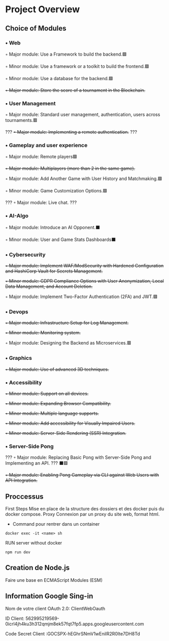 # Project Overview
## Choice of Modules

### • Web
◦ Major module: Use a Framework to build the backend.🟩

◦ Minor module: Use a framework or a toolkit to build the frontend.🟩

◦ Minor module: Use a database for the backend.🟩

~~◦ Major module: Store the score of a tournament in the Blockchain.~~
### • User Management

◦ Major module: Standard user management, authentication, users across tournaments.🟥


???
~~◦ Major module: Implementing a remote authentication.~~
???


### • Gameplay and user experience

◦ Major module: Remote players🟪

~~◦ Major module: Multiplayers (more than 2 in the same game).~~

◦ Major module: Add Another Game with User History and Matchmaking.🟪

◦ Minor module: Game Customization Options.🟪


???
◦ Major module: Live chat.
???


### • AI-Algo

◦ Major module: Introduce an AI Opponent.⬛

◦ Minor module: User and Game Stats Dashboards⬛

### • Cybersecurity

~~◦ Major module: Implement WAF/ModSecurity with Hardened Configuration and HashiCorp Vault for Secrets Management.~~

~~◦ Minor module: GDPR Compliance Options with User Anonymization, Local Data Management, and Account Deletion.~~

◦ Major module: Implement Two-Factor Authentication (2FA) and JWT.🟩

### • Devops

~~◦ Major module: Infrastructure Setup for Log Management.~~

~~◦ Minor module: Monitoring system.~~

◦ Major module: Designing the Backend as Microservices.🟥
### • Graphics

~~◦ Major module: Use of advanced 3D techniques.~~

### • Accessibility

~~◦ Minor module: Support on all devices.~~

~~◦ Minor module: Expanding Browser Compatibility.~~

~~◦ Minor module: Multiple language supports.~~

~~◦ Minor module: Add accessibility for Visually Impaired Users.~~

~~◦ Minor module: Server-Side Rendering (SSR) Integration.~~

### • Server-Side Pong

???
◦ Major module: Replacing Basic Pong with Server-Side Pong and Implementing an API.
??? ⬛🟪


~~◦ Major module: Enabling Pong Gameplay via CLI against Web Users with API Integration.~~

## Proccessus
First Steps
Mise en place de la structure des dossiers et des docker puis du docker compose.
Proxy
Connexion par un proxy du site web, format html.

- Command pour rentrer dans un container
```angular2html
docker exec -it <name> sh
```
RUN server without docker
```angular2html
npm run dev
```

## Creation de Node.js
Faire une base en ECMAScript Modules (ESM)

## Information Google Sing-in

Nom de votre client OAuth 2.0: ClientWebOauth

ID Client: 562995219569-0icrl4jh4ku3h312qmjm8ek57fqt7fp5.apps.googleusercontent.com

Code Secret Client :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


